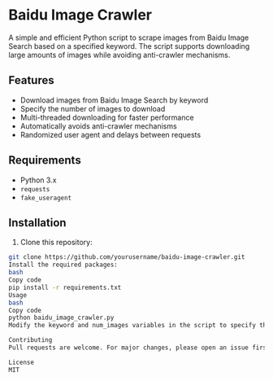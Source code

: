 # Baidu Image Crawler

A simple and efficient Python script to scrape images from Baidu Image Search based on a specified keyword. The script supports downloading large amounts of images while avoiding anti-crawler mechanisms.

## Features

- Download images from Baidu Image Search by keyword
- Specify the number of images to download
- Multi-threaded downloading for faster performance
- Automatically avoids anti-crawler mechanisms
- Randomized user agent and delays between requests

## Requirements

- Python 3.x
- `requests`
- `fake_useragent`

## Installation

1. Clone this repository:

```bash
git clone https://github.com/yourusername/baidu-image-crawler.git
Install the required packages:
bash
Copy code
pip install -r requirements.txt
Usage
bash
Copy code
python baidu_image_crawler.py
Modify the keyword and num_images variables in the script to specify the keyword for image search and the number of images to download.

Contributing
Pull requests are welcome. For major changes, please open an issue first to discuss what you would like to change.

License
MIT
